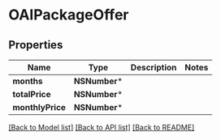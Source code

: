 # OAIPackageOffer

## Properties
Name | Type | Description | Notes
------------ | ------------- | ------------- | -------------
**months** | **NSNumber*** |  | 
**totalPrice** | **NSNumber*** |  | 
**monthlyPrice** | **NSNumber*** |  | 

[[Back to Model list]](../README.md#documentation-for-models) [[Back to API list]](../README.md#documentation-for-api-endpoints) [[Back to README]](../README.md)


